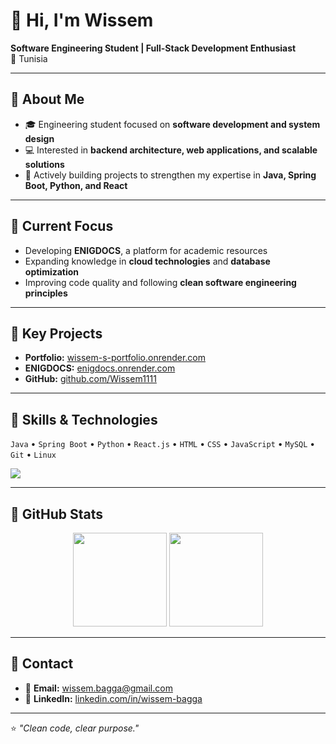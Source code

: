 # 👋 Hi, I'm Wissem  

**Software Engineering Student | Full-Stack Development Enthusiast**  
📍 Tunisia  

---

## 🔹 About Me  
- 🎓 Engineering student focused on **software development and system design**  
- 💻 Interested in **backend architecture, web applications, and scalable solutions**  
- 🚀 Actively building projects to strengthen my expertise in **Java, Spring Boot, Python, and React**  

---

## 🔹 Current Focus  
- Developing **ENIGDOCS**, a platform for academic resources  
- Expanding knowledge in **cloud technologies** and **database optimization**  
- Improving code quality and following **clean software engineering principles**  

---

## 🔹 Key Projects  
- **Portfolio:** [wissem-s-portfolio.onrender.com](https://wissem-s-portfolio.onrender.com)  
- **ENIGDOCS:** [enigdocs.onrender.com](https://enigdocs.onrender.com)  
- **GitHub:** [github.com/Wissem1111](https://github.com/Wissem1111)  

---

## 🔹 Skills & Technologies  
`Java` • `Spring Boot` • `Python` • `React.js` • `HTML` • `CSS` • `JavaScript` • `MySQL` • `Git` • `Linux`

<p align="left">
<img src="https://skillicons.dev/icons?i=java,spring,python,react,js,html,css,bootstrap,git,github,linux,mysql" />
</p>

---

## 🔹 GitHub Stats  
<p align="center">
  <img src="https://github-readme-stats.vercel.app/api?username=Wissem1111&show_icons=true&hide_border=true&theme=light" height="150" />
  <img src="https://github-readme-stats.vercel.app/api/top-langs/?username=Wissem1111&layout=compact&hide_border=true&theme=light" height="150" />
</p>

---

## 🔹 Contact  
- 📧 **Email:** wissem.bagga@gmail.com  
- 🔗 **LinkedIn:** [linkedin.com/in/wissem-bagga](https://www.linkedin.com/in/wissem-bagga)  

---

⭐ _"Clean code, clear purpose."_  

